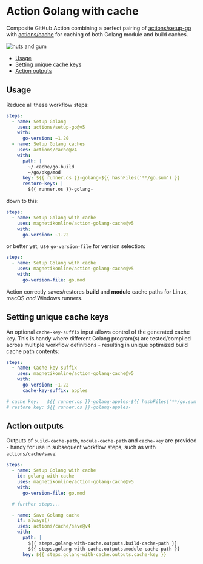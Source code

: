 # Action Golang with cache

Composite GitHub Action combining a perfect pairing of [actions/setup-go](https://github.com/actions/setup-go) with [actions/cache](https://github.com/actions/cache) for caching of both Golang module and build caches.

![nuts and gum](https://user-images.githubusercontent.com/1818757/134792061-2fb04549-ed6d-4e4d-a805-3de6ea90f261.jpg)

- [Usage](#usage)
- [Setting unique cache keys](#setting-unique-cache-keys)
- [Action outputs](#action-outputs)

## Usage

Reduce all these workflow steps:

```yaml
steps:
  - name: Setup Golang
    uses: actions/setup-go@v5
    with:
      go-version: ~1.20
  - name: Setup Golang caches
    uses: actions/cache@v4
    with:
      path: |
        ~/.cache/go-build
        ~/go/pkg/mod
      key: ${{ runner.os }}-golang-${{ hashFiles('**/go.sum') }}
      restore-keys: |
        ${{ runner.os }}-golang-
```

down to this:

```yaml
steps:
  - name: Setup Golang with cache
    uses: magnetikonline/action-golang-cache@v5
    with:
      go-version: ~1.22
```

or better yet, use `go-version-file` for version selection:

```yaml
steps:
  - name: Setup Golang with cache
    uses: magnetikonline/action-golang-cache@v5
    with:
      go-version-file: go.mod
```

Action correctly saves/restores **build** and **module** cache paths for Linux, macOS _and_ Windows runners.

## Setting unique cache keys

An optional `cache-key-suffix` input allows control of the generated cache key. This is handy where different Golang program(s) are tested/compiled across multiple workflow definitions - resulting in unique optimized build cache path contents:

```yaml
steps:
  - name: Cache key suffix
    uses: magnetikonline/action-golang-cache@v5
    with:
      go-version: ~1.22
      cache-key-suffix: apples

# cache key:   ${{ runner.os }}-golang-apples-${{ hashFiles('**/go.sum') }}
# restore key: ${{ runner.os }}-golang-apples-
```

## Action outputs

Outputs of `build-cache-path`, `module-cache-path` and `cache-key` are provided - handy for use in subsequent workflow steps, such as with `actions/cache/save`:

```yaml
steps:
  - name: Setup Golang with cache
    id: golang-with-cache
    uses: magnetikonline/action-golang-cache@v5
    with:
      go-version-file: go.mod

  # further steps...

  - name: Save Golang cache
    if: always()
    uses: actions/cache/save@v4
    with:
      path: |
        ${{ steps.golang-with-cache.outputs.build-cache-path }}
        ${{ steps.golang-with-cache.outputs.module-cache-path }}
      key: ${{ steps.golang-with-cache.outputs.cache-key }}
```
